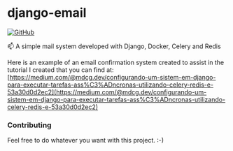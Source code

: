 # django-email

[![GitHub](https://img.shields.io/github/license/mashape/apistatus.svg)](https://github.com/mdcg/django-email/blob/master/LICENSE)

:mailbox: A simple mail system developed with Django, Docker, Celery and Redis

Here is an example of an email confirmation system created to assist in the tutorial I created that you can find at: [https://medium.com/@mdcg.dev/configurando-um-sistem-em-django-para-executar-tarefas-ass%C3%ADncronas-utilizando-celery-redis-e-53a30d0d2ec2](https://medium.com/@mdcg.dev/configurando-um-sistem-em-django-para-executar-tarefas-ass%C3%ADncronas-utilizando-celery-redis-e-53a30d0d2ec2)


### Contributing

Feel free to do whatever you want with this project. :-)